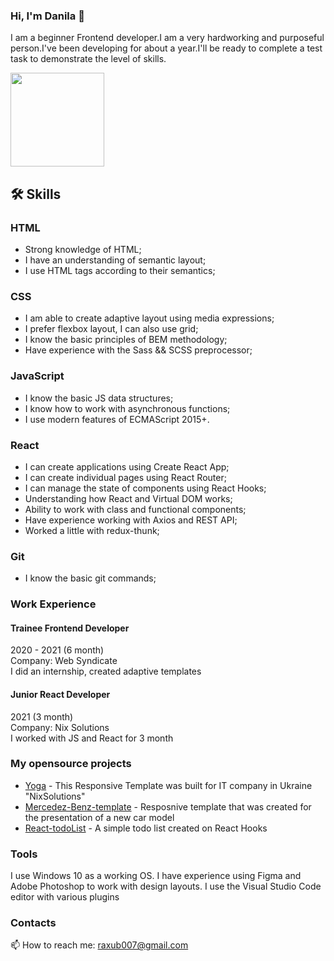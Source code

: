 ### Hi, I'm Danila 👋
<p>I am a beginner Frontend developer.I am a very hardworking and purposeful person.I've been developing for about a year.I'll be ready to complete a test task to demonstrate the level of skills.</p>


<p align='left'>
   <a href="https://github.com/DanyaGTx/github-readme-stats">
        <img height=150 src="https://github-readme-stats.vercel.app/api/top-langs/?username=DanyaGTx&layout=compact"/></a>
</p>

## 🛠 Skills

### HTML
- Strong knowledge of HTML;
- I have an understanding of semantic layout;
- I use HTML tags according to their semantics;

### CSS
- I am able to create adaptive layout using media expressions;
- I prefer flexbox layout, I can also use grid;
- I know the basic principles of BEM methodology;
- Have experience with the Sass && SCSS preprocessor;

### JavaScript 
- I know the basic JS data structures;
- I know how to work with asynchronous functions;
- I use modern features of ECMAScript 2015+.

### React
- I can create applications using Create React App;
- I can create individual pages using React Router;
- I can manage the state of components using React Hooks;
- Understanding how React and Virtual DOM works;
- Ability to work with class and functional components;
- Have experience working with Axios and REST API;
- Worked a little with redux-thunk;

### Git
- I know the basic git commands;

### Work Experience
#### Trainee Frontend Developer
2020 - 2021  (6 month) <br/>
Company: Web Syndicate <br/>
I did an internship, created adaptive templates 

#### Junior React Developer
2021  (3 month) <br/>
Company: Nix Solutions <br/>
I worked with JS and React for 3 month

### My opensource projects

*   [Yoga](https://github.com/DanyaGTx/NixPractice/tree/main/Yoga) - This Responsive Template was built for IT company in Ukraine "NixSolutions"
*   [Mercedez-Benz-template](https://github.com/DanyaGTx/Mercedez-Benz-template) - Resposnive template that was created for the presentation of a new car model
*   [React-todoList](https://github.com/javarushcommunity/javarush-telegrambot) - A simple todo list created on React Hooks

### Tools
I use Windows 10 as a working OS. I have experience using Figma and Adobe Photoshop to work with design layouts. I use the Visual Studio Code editor with various plugins

### Contacts
📫 How to reach me: <a href='mailto:raxub007@gmail.com'>raxub007@gmail.com</a>

